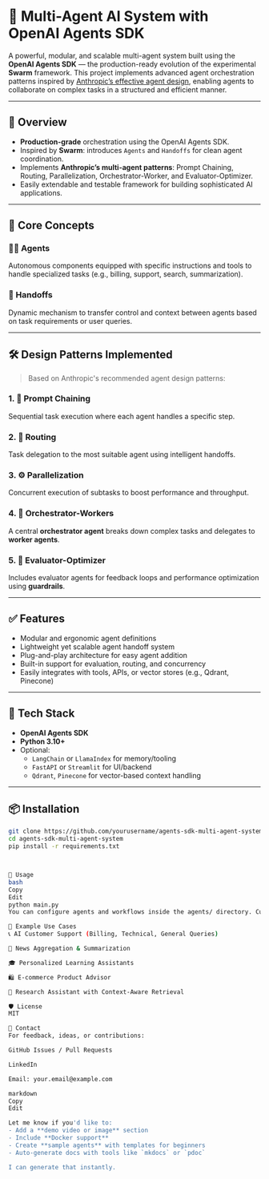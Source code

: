 # 🤖 Multi-Agent AI System with OpenAI Agents SDK

A powerful, modular, and scalable multi-agent system built using the **OpenAI Agents SDK** — the production-ready evolution of the experimental **Swarm** framework. This project implements advanced agent orchestration patterns inspired by [Anthropic’s effective agent design](https://www.anthropic.com/engineering/building-effective-agents), enabling agents to collaborate on complex tasks in a structured and efficient manner.

---

## 🚀 Overview

- **Production-grade** orchestration using the OpenAI Agents SDK.
- Inspired by **Swarm**: introduces `Agents` and `Handoffs` for clean agent coordination.
- Implements **Anthropic’s multi-agent patterns**: Prompt Chaining, Routing, Parallelization, Orchestrator-Worker, and Evaluator-Optimizer.
- Easily extendable and testable framework for building sophisticated AI applications.

---

## 🧠 Core Concepts

### 🧑‍💼 Agents
Autonomous components equipped with specific instructions and tools to handle specialized tasks (e.g., billing, support, search, summarization).

### 🔁 Handoffs
Dynamic mechanism to transfer control and context between agents based on task requirements or user queries.

---

## 🛠️ Design Patterns Implemented

> Based on Anthropic's recommended agent design patterns:

### 1. 🔗 Prompt Chaining
Sequential task execution where each agent handles a specific step.

### 2. 🔀 Routing
Task delegation to the most suitable agent using intelligent handoffs.

### 3. ⚙️ Parallelization
Concurrent execution of subtasks to boost performance and throughput.

### 4. 🧩 Orchestrator-Workers
A central **orchestrator agent** breaks down complex tasks and delegates to **worker agents**.

### 5. 🧪 Evaluator-Optimizer
Includes evaluator agents for feedback loops and performance optimization using **guardrails**.

---

## ✅ Features

- Modular and ergonomic agent definitions
- Lightweight yet scalable agent handoff system
- Plug-and-play architecture for easy agent addition
- Built-in support for evaluation, routing, and concurrency
- Easily integrates with tools, APIs, or vector stores (e.g., Qdrant, Pinecone)

---

## 🧰 Tech Stack

- **OpenAI Agents SDK**
- **Python 3.10+**
- Optional:
  - `LangChain` or `LlamaIndex` for memory/tooling
  - `FastAPI` or `Streamlit` for UI/backend
  - `Qdrant`, `Pinecone` for vector-based context handling

---

## 📦 Installation

```bash
git clone https://github.com/yourusername/agents-sdk-multi-agent-system.git
cd agents-sdk-multi-agent-system
pip install -r requirements.txt



🚦 Usage
bash
Copy
Edit
python main.py
You can configure agents and workflows inside the agents/ directory. Customize your orchestrator, tools, and evaluators to match your specific use case.

🧪 Example Use Cases
📞 AI Customer Support (Billing, Technical, General Queries)

📰 News Aggregation & Summarization

🎓 Personalized Learning Assistants

🛍️ E-commerce Product Advisor

🧠 Research Assistant with Context-Aware Retrieval

🛡️ License
MIT

💬 Contact
For feedback, ideas, or contributions:

GitHub Issues / Pull Requests

LinkedIn

Email: your.email@example.com

markdown
Copy
Edit

Let me know if you'd like to:
- Add a **demo video or image** section
- Include **Docker support**
- Create **sample agents** with templates for beginners
- Auto-generate docs with tools like `mkdocs` or `pdoc`

I can generate that instantly.







